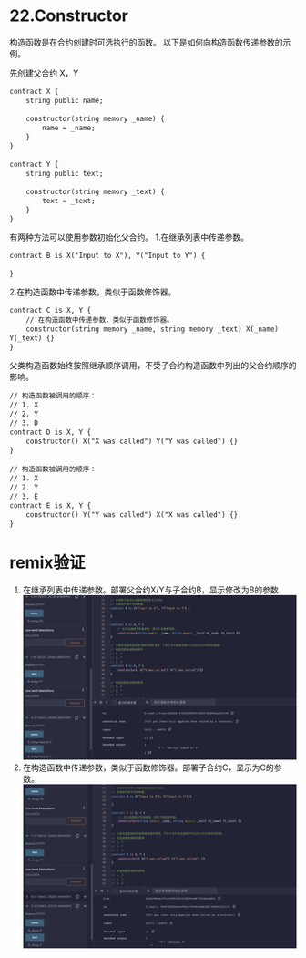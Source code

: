 # 22.Constructor

构造函数是在合约创建时可选执行的函数。
以下是如何向构造函数传递参数的示例。

先创建父合约 X，Y

```solidity
contract X {
    string public name;

    constructor(string memory _name) {
        name = _name;
    }
}

contract Y {
    string public text;

    constructor(string memory _text) {
        text = _text;
    }
}
```

有两种方法可以使用参数初始化父合约。 1.在继承列表中传递参数。

```solidity
contract B is X("Input to X"), Y("Input to Y") {

}
```

2.在构造函数中传递参数，类似于函数修饰器。

```solidity
contract C is X, Y {
    // 在构造函数中传递参数，类似于函数修饰器。
    constructor(string memory _name, string memory _text) X(_name) Y(_text) {}
}
```

父类构造函数始终按照继承顺序调用，不受子合约构造函数中列出的父合约顺序的影响。

```solidity
// 构造函数被调用的顺序：
// 1. X
// 2. Y
// 3. D
contract D is X, Y {
    constructor() X("X was called") Y("Y was called") {}
}

// 构造函数被调用的顺序：
// 1. X
// 2. Y
// 3. E
contract E is X, Y {
    constructor() Y("Y was called") X("X was called") {}
}
```
# remix验证
1. 在继承列表中传递参数。部署父合约X/Y与子合约B，显示修改为B的参数
![22-1.png](./img/22-1.png)
2. 在构造函数中传递参数，类似于函数修饰器。部署子合约C，显示为C的参数。
![22-2.png](./img/22-2.png)
